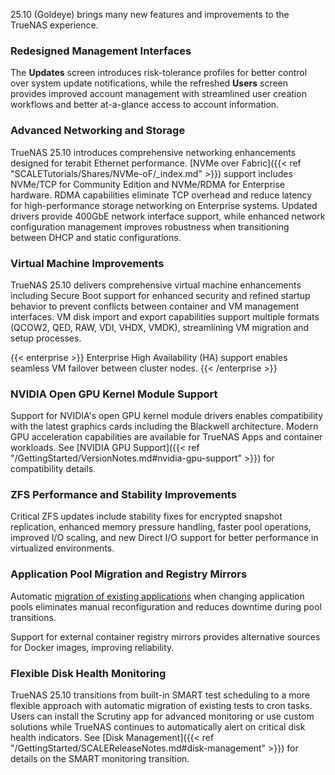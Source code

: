 &NewLine;

25.10 (Goldeye) brings many new features and improvements to the TrueNAS experience.

### Redesigned Management Interfaces

The **Updates** screen introduces risk-tolerance profiles for better control over system update notifications, while the refreshed **Users** screen provides improved account management with streamlined user creation workflows and better at-a-glance access to account information.

### Advanced Networking and Storage

TrueNAS 25.10 introduces comprehensive networking enhancements designed for terabit Ethernet performance.
[NVMe over Fabric]({{< ref "SCALETutorials/Shares/NVMe-oF/_index.md" >}}) support includes NVMe/TCP for Community Edition and NVMe/RDMA for Enterprise hardware.
RDMA capabilities eliminate TCP overhead and reduce latency for high-performance storage networking on Enterprise systems.
Updated drivers provide 400GbE network interface support, while enhanced network configuration management improves robustness when transitioning between DHCP and static configurations.

### Virtual Machine Improvements

TrueNAS 25.10 delivers comprehensive virtual machine enhancements including Secure Boot support for enhanced security and refined startup behavior to prevent conflicts between container and VM management interfaces.
VM disk import and export capabilities support multiple formats (QCOW2, QED, RAW, VDI, VHDX, VMDK), streamlining VM migration and setup processes.

{{< enterprise >}}
Enterprise High Availability (HA) support enables seamless VM failover between cluster nodes.
{{< /enterprise >}}

### NVIDIA Open GPU Kernel Module Support

Support for NVIDIA's open GPU kernel module drivers enables compatibility with the latest graphics cards including the Blackwell architecture.
Modern GPU acceleration capabilities are available for TrueNAS Apps and container workloads.
See [NVIDIA GPU Support]({{< ref "/GettingStarted/VersionNotes.md#nvidia-gpu-support" >}}) for compatibility details.

### ZFS Performance and Stability Improvements

Critical ZFS updates include stability fixes for encrypted snapshot replication, enhanced memory pressure handling, faster pool operations, improved I/O scaling, and new Direct I/O support for better performance in virtualized environments.

### Application Pool Migration and Registry Mirrors

Automatic [migration of existing applications](https://apps.truenas.com/getting-started/initial-setup/#migrating-existing-applications) when changing application pools eliminates manual reconfiguration and reduces downtime during pool transitions.

Support for external container registry mirrors provides alternative sources for Docker images, improving reliability.

### Flexible Disk Health Monitoring

TrueNAS 25.10 transitions from built-in SMART test scheduling to a more flexible approach with automatic migration of existing tests to cron tasks.
Users can install the Scrutiny app for advanced monitoring or use custom solutions while TrueNAS continues to automatically alert on critical disk health indicators.
See [Disk Management]({{< ref "/GettingStarted/SCALEReleaseNotes.md#disk-management" >}}) for details on the SMART monitoring transition.